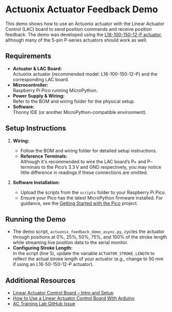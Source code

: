 # Actuonix Actuator Feedback Demo

This demo shows how to use an Actuonix actuator with the Linear Actuator Control (LAC) board to send position commands and receive position feedback. The demo was developed using the [L16-100-150-12-P actuator](https://www.actuonix.com/l16-100-150-12-p?srsltid=AfmBOopuTA0N3dmRwZ70Av9vAI4cP-zjlzoyQEmyv1qGzvIjwcZqBVp-), although many of the 5-pin P-series actuators should work as well.

## Requirements

- **Actuator & LAC Board:**  
  Actuonix actuator (recommended model: L16-100-150-12-P) and the corresponding LAC board.
- **Microcontroller:**  
  Raspberry Pi Pico running MicroPython.
- **Power Supply & Wiring:**  
  Refer to the BOM and wiring folder for the physical setup.
- **Software:**  
  Thonny IDE (or another MicroPython-compatible environment).

## Setup Instructions

1. **Wiring:**
   - Follow the BOM and wiring folder for detailed setup instructions.
   - **Reference Terminals:**  
     Although it's recommended to wire the LAC board’s P+ and P– terminals to the Pico’s 3.3 V and GND respectively, you may notice little difference in readings if these connections are omitted.
   
2. **Software Installation:**
   - Upload the scripts from the `scripts` folder to your Raspberry Pi Pico.
   - Ensure your Pico has the latest MicroPython firmware installed. For guidance, see the [Getting Started with the Pico](https://projects.raspberrypi.org/en/projects/getting-started-with-the-pico) project.

## Running the Demo

- The demo script, `actuonix_feedback_demo_async.py`, cycles the actuator through positions at 0%, 25%, 50%, 75%, and 100% of the stroke length while streaming live position data to the serial monitor.
- **Configuring Stroke Length:**  
  In the script (line 5), update the variable `ACTUATOR_STROKE_LENGTH` to reflect the actual stroke length of your actuator (e.g., change to 50 mm if using an L16-50-150-12-P actuator).


## Additional Resources

- [Linear Actuator Control Board – Intro and Setup](https://www.actuonix.com/lac-board-intro?srsltid=AfmBOor5Nq6NOY6UCE4yBNgUPAPF2YBUuorXLC0PyTyGMoHuzkrWkaK5)
- [How to Use a Linear Actuator Control Board With Arduino](https://www.actuonix.com/lac-board-arduino)
- [AC Training Lab GitHub Issue](https://github.com/AccelerationConsortium/ac-training-lab/issues/148)

